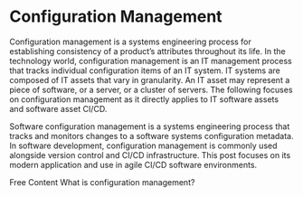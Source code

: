 # Configuration Management

Configuration management is a systems engineering process for establishing consistency of a product’s attributes throughout its life. In the technology world, configuration management is an IT management process that tracks individual configuration items of an IT system. IT systems are composed of IT assets that vary in granularity. An IT asset may represent a piece of software, or a server, or a cluster of servers. The following focuses on configuration management as it directly applies to IT software assets and software asset CI/CD.

Software configuration management is a systems engineering process that tracks and monitors changes to a software systems configuration metadata. In software development, configuration management is commonly used alongside version control and CI/CD infrastructure. This post focuses on its modern application and use in agile CI/CD software environments.

<ResourceGroupTitle>Free Content</ResourceGroupTitle>
<BadgeLink colorScheme='blue' badgeText='Read' href='https://www.atlassian.com/microservices/microservices-architecture/configuration-management'>What is configuration management?</BadgeLink>
